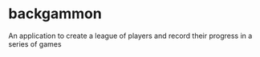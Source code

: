 backgammon
==========

An application to create a league of players and record their progress in a series of games

